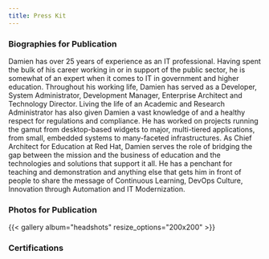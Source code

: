 ```yaml
---
title: Press Kit
---
```



### Biographies for Publication

Damien has over 25 years of experience as an IT professional.  Having spent the bulk of his career working in or in support of the public sector, he is somewhat of an expert when it comes to IT in government and higher education.  Throughout his working life, Damien has served as a Developer, System Administrator, Development Manager, Enterprise Architect and Technology Director.  Living the life of an Academic and Research Administrator has also given Damien a vast knowledge of and a healthy respect for regulations and compliance.  He has worked on projects running the gamut from desktop-based widgets to major, multi-tiered applications, from small, embedded systems to many-faceted infrastructures.  As Chief Architect for Education at Red Hat, Damien serves the role of bridging the gap between the mission and the business of education and the technologies and solutions that support it all.  He has a penchant for teaching and demonstration and anything else that gets him in front of people to share the message of Continuous Learning, DevOps Culture, Innovation through Automation and IT Modernization.

### Photos for Publication

{{< gallery album="headshots" resize_options="200x200" >}}

### Certifications

<div data-iframe-width="150" data-iframe-height="270" data-share-badge-id="eda67bd7-431a-45fb-9a5a-cb441a94840e" data-share-badge-host="https://www.credly.com"></div>
<div data-iframe-width="150" data-iframe-height="270" data-share-badge-id="f7a93fc8-ed1c-4b1d-903c-3269a1704d5c" data-share-badge-host="https://www.credly.com"></div>
<script type="text/javascript" async src="//cdn.credly.com/assets/utilities/embed.js"></script>